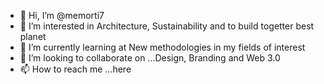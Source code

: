 - 👋 Hi, I’m @memorti7
- 👀 I’m interested in Architecture, Sustainability and to build togetter best planet 
- 🌱 I’m currently learning at New methodologies in my fields of interest
- 💞️ I’m looking to collaborate on ...Design, Branding and Web 3.0
- 📫 How to reach me ...here

<!---
memorti7/memorti7 is a ✨ special ✨ repository because its `README.md` (this file) appears on your GitHub profile.
You can click the Preview link to take a look at your changes.
--->

